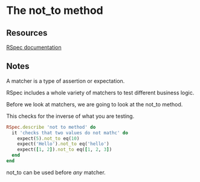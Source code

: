 # The not_to method

## Resources

[RSpec documentation](https://relishapp.com/rspec/rspec-expectations/docs/built-in-matchers)

## Notes

A matcher is a type of assertion or expectation.

RSpec includes a whole variety of matchers to test different business logic.

Before we look at matchers, we are going to look at the not_to method.

This checks for the inverse of what you are testing.

```ruby
RSpec.describe 'not to method' do
  it 'checks that two values do not mathc' do
    expect(5).not_to eq(10)
    expect('Hello').not_to eq('hello')
    expect([1, 2]).not_to eq([1, 2, 3])
  end
end
```

not_to can be used before _any_ matcher.
